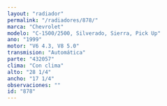 ```yaml
---
layout: "radiador"
permalink: "/radiadores/878/"
marca: "Chevrolet"
modelo: "C-1500/2500, Silverado, Sierra, Pick Up"
ano: "1999"
motor: "V6 4.3, V8 5.0"
transmision: "Automática"
parte: "432057"
clima: "Con clima"
alto: "28 1/4"
ancho: "17 1/4"
observaciones: ""
id: "878"
---
```


